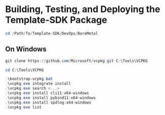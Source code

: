 # Building, Testing, and Deploying the Template-SDK Package

```powershell
cd /Path/To/Template-SDK/DevOps/BareMetal
```

## On Windows

```powershell
git clone https://github.com/Microsoft/vcpkg.git C:\Tools\VCPKG
```

```powershell
cd C:\Tools\VCPKG
```

```powershell
.\bootstrap-vcpkg.bat
.\vcpkg.exe integrate install
.\vcpkg.exe search <...>
.\vcpkg.exe install cli11:x64-windows
.\vcpkg.exe install pybind11:x64-windows
.\vcpkg.exe install spdlog:x64-windows
.\vcpkg.exe list
```
